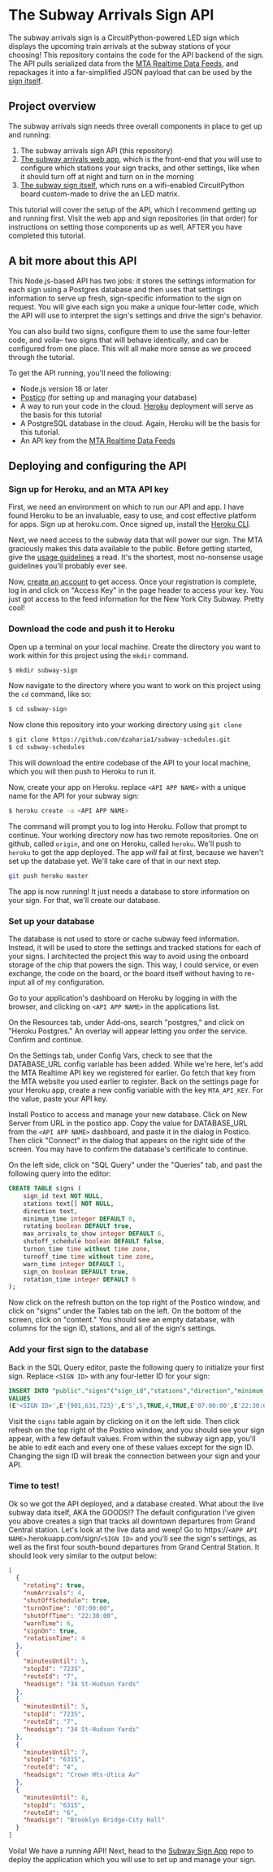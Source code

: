 # The Subway Arrivals Sign API
The subway arrivals sign is a CircuitPython-powered LED sign which displays the upcoming train arrivals at the subway stations of your choosing! This repository contains the code for the API backend of the sign. The API pulls serialized data from the [MTA Realtime Data Feeds](https://api.mta.info/#/landing), and repackages it into a far-simplified JSON payload that can be used by the [sign itself](https://github.com/dzaharia1/subway-sign-python).

## Project overview
The subway arrivals sign needs three overall components in place to get up and running:
1. The subway arrivals sign API (this repository)
2. [The subway arrivals web app](https://github.com/dzaharia1/subway-sign-app), which is the front-end that you will use to configure which stations your sign tracks, and other settings, like when it should turn off at night and turn on in the morning
3. [The subway sign itself](https://github.com/dzaharia1/subway-sign-python), which runs on a wifi-enabled CircuitPython board custom-made to drive the an LED matrix.

This tutorial will cover the setup of the API, which I recommend getting up and running first. Visit the web app and sign repositories (in that order) for instructions on setting those components up as well, AFTER you have completed this tutorial.

## A bit more about this API
This Node.js-based API has two jobs: it stores the settings information for each sign using a Postgres database and then uses that settings information to serve up fresh, sign-specific information to the sign on request. You will give each sign you make a unique four-letter code, which the API will use to interpret the sign's settings and drive the sign's behavior.

You can also build two signs, configure them to use the same four-letter code, and voila– two signs that will behave identically, and can be configured from one place. This will all make more sense as we proceed through the tutorial.

To get the API running, you'll need the following:
- Node.js version 18 or later
- [Postico](https://eggerapps.at/postico2/) (for setting up and managing your database)
- A way to run your code in the cloud. [Heroku](heroku.com) deployment will serve as the basis for this tutorial
- A PostgreSQL database in the cloud. Again, Heroku will be the basis for this tutorial.
- An API key from the [MTA Realtime Data Feeds](https://api.mta.info/#/landing)

## Deploying and configuring the API
### Sign up for Heroku, and an MTA API key
First, we need an environment on which to run our API and app. I have found Heroku to be an invaluable, easy to use, and cost effective platform for apps. Sign up at heroku.com. Once signed up, install the [Heroku CLI](https://devcenter.heroku.com/articles/heroku-cli).

Next, we need access to the subway data that will power our sign. The MTA graciously makes this data available to the public. Before getting started, give the [usage guidelines](https://api.mta.info/#/DataFeedAgreement) a read. It's the shortest, most no-nonsense usage guidelines you'll probably ever see.

Now, [create an account](https://api.mta.info/#/signup) to get access. Once your registration is complete, log in and click on "Access Key" in the page header to access your key. You just got access to the feed information for the New York City Subway. Pretty cool!
<!-- 
### 2. Sign up for Heroku
Heroku is a cloud environment for deploying and running apps, just like this one. We're going to use it to host the API itself, the database, and the subway sign app, which you will use to configure your sign. Heroku is not a requirement for this project, but _some_ hosting platform will be. So feel free to translate these instructions to the platform[s] of your choice.

1. Go to heroku.com to sign up or log in -->

### Download the code and push it to Heroku
Open up a terminal on your local machine. Create the directory you want to work within for this project using the `mkdir` command.

```bash
$ mkdir subway-sign
```

Now navigate to the directory where you want to work on this project using the `cd` command, like so:

```bash
$ cd subway-sign
```

Now clone this repository into your working directory using `git clone`

```bash
$ git clone https://github.com/dzaharia1/subway-schedules.git
$ cd subway-schedules
```

This will download the entire codebase of the API to your local machine, which you will then push to Heroku to run it.

Now, create your app on Heroku. replace `<API APP NAME>` with a unique name for the API for your subway sign:
```bash
$ heroku create -a <API APP NAME>
```

The command will prompt you to log into Heroku. Follow that prompt to continue.
Your working directory now has two remote repositories. One on github, called `origin`, and one on Heroku, called `heroku`. We'll push to `heroku` to get the app deployed. The app _will_ fail at first, because we haven't set up the database yet. We'll take care of that in our next step.

```bash
git push heroku master
```

The app is now running! It just needs a database to store information on your sign. For that, we'll create our database.


### Set up your database

The database is not used to store or cache subway feed information. Instead, it will be used to store the settings and tracked stations for each of your signs. I architected the project this way to avoid using the onboard storage of the chip that powers the sign. This way, I could service, or even exchange, the code on the board, or the board itself without having to re-input all of my configuration.

Go to your application's dashboard on Heroku by logging in with the browser, and clicking on `<API APP NAME>` in the applications list.

On the Resources tab, under Add-ons, search "postgres," and click on "Heroku Postgres." An overlay will appear letting you order the service. Confirm and continue.

On the Settings tab, under Config Vars, check to see that the DATABASE_URL config variable has been added. While we're here, let's add the MTA Realtime API key we registered for earlier. Go fetch that key from the MTA website you used earlier to register. Back on the settings page for your Heroku app, create a new config variable with the key `MTA_API_KEY`. For the value, paste your API key.

Install Postico to access and manage your new database. Click on New Server from URL in the postico app. Copy the value for DATABASE_URL from the `<API APP NAME>` dashboard, and paste it in the dialog in Postico. Then click "Connect" in the dialog that appears on the right side of the screen. You may have to confirm the database's certificate to continue.

On the left side, click on "SQL Query" under the "Queries" tab, and past the following query into the editor:
```SQL
CREATE TABLE signs (
    sign_id text NOT NULL,
    stations text[] NOT NULL,
    direction text,
    minimum_time integer DEFAULT 0,
    rotating boolean DEFAULT true,
    max_arrivals_to_show integer DEFAULT 6,
    shutoff_schedule boolean DEFAULT false,
    turnon_time time without time zone,
    turnoff_time time without time zone,
    warn_time integer DEFAULT 1,
    sign_on boolean DEFAULT true,
    rotation_time integer DEFAULT 6
);
```
Now click on the refresh button on the top right of the Postico window, and click on "signs" under the Tables tab on the left. On the bottom of the screen, click on "content." You should see an empty database, with columns for the sign ID, stations, and all of the sign's settings.

### Add your first sign to the database
Back in the SQL Query editor, paste the following query to initialize your first sign. Replace `<SIGN ID>` with any four-letter ID for your sign:
```SQL
INSERT INTO "public"."signs"("sign_id","stations","direction","minimum_time","rotating","max_arrivals_to_show","shutoff_schedule","turnon_time","turnoff_time","warn_time","sign_on","rotation_time")
VALUES
(E'<SIGN ID>',E'{901,631,723}',E'S',5,TRUE,4,TRUE,E'07:00:00',E'22:30:00',6,TRUE,4);
```
Visit the `signs` table again by clicking on it on the left side. Then click refresh on the top right of the Postico window, and you should see your sign appear, with a few default values. From within the subway sign app, you'll be able to edit each and every one of these values except for the sign ID. Changing the sign ID will break the connection between your sign and your API.

### Time to test!
Ok so we got the API deployed, and a database created. What about the live subway data itself, AKA the GOODS!? The default configuration I've given you above creates a sign that tracks all downtown departures from Grand Central station. Let's look at the live data and weep! Go to https://`<APP API NAME>`.herokuapp.com/sign/`<SIGN ID>` and you'll see the sign's settings, as well as the first four south-bound departures from Grand Central Station. It should look very similar to the output below:
```JSON
[
  {
    "rotating": true,
    "numArrivals": 4,
    "shutOffSchedule": true,
    "turnOnTime": "07:00:00",
    "shutOffTime": "22:30:00",
    "warnTime": 6,
    "signOn": true,
    "rotationTime": 4
  },
  {
    "minutesUntil": 5,
    "stopId": "723S",
    "routeId": "7",
    "headsign": "34 St-Hudson Yards"
  },
  {
    "minutesUntil": 5,
    "stopId": "723S",
    "routeId": "7",
    "headsign": "34 St-Hudson Yards"
  },
  {
    "minutesUntil": 7,
    "stopId": "631S",
    "routeId": "4",
    "headsign": "Crown Hts-Utica Av"
  },
  {
    "minutesUntil": 8,
    "stopId": "631S",
    "routeId": "6",
    "headsign": "Brooklyn Bridge-City Hall"
  }
]
```

Voila! We have a running API! Next, head to the [Subway Sign App](https://github.com/dzaharia1/subway-sign-app) repo to deploy the application which you will use to set up and manage your sign.
